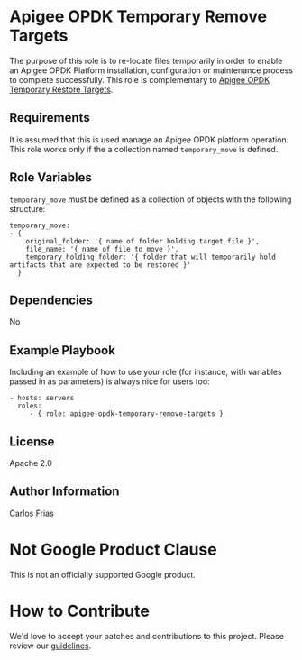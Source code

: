 Apigee OPDK Temporary Remove Targets
=========

The purpose of this role is to re-locate files temporarily in order to enable an Apigee OPDK Platform installation, 
configuration or maintenance process to complete successfully. This role is complementary to [Apigee OPDK Temporary 
Restore Targets](https://github.com/carlosfrias/apigee-opdk-temporary-restore-targets).

Requirements
------------

It is assumed that this is used manage an Apigee OPDK platform operation. This role works only if the a collection named 
`temporary_move` is defined.


Role Variables
--------------

`temporary_move` must be defined as a collection of objects with the following structure:

    temporary_move:
    - { 
        original_folder: '{ name of folder holding target file }', 
        file_name: '{ name of file to move }', 
        temporary_holding_folder: '{ folder that will temporarily hold artifacts that are expected to be restored }' 
      }

Dependencies
------------

No 

Example Playbook
----------------

Including an example of how to use your role (for instance, with variables passed in as parameters) is always nice for users too:

    - hosts: servers
      roles:
         - { role: apigee-opdk-temporary-remove-targets }

License
-------

Apache 2.0

Author Information
------------------

Carlos Frias


<!-- BEGIN Google Required Disclaimer -->

# Not Google Product Clause

This is not an officially supported Google product.
<!-- END Google Required Disclaimer -->
<!-- BEGIN Google How To Contribute -->
# How to Contribute

We'd love to accept your patches and contributions to this project. Please review our [guidelines](CONTRIBUTION.md).
<!-- END Google How To Contribute -->
